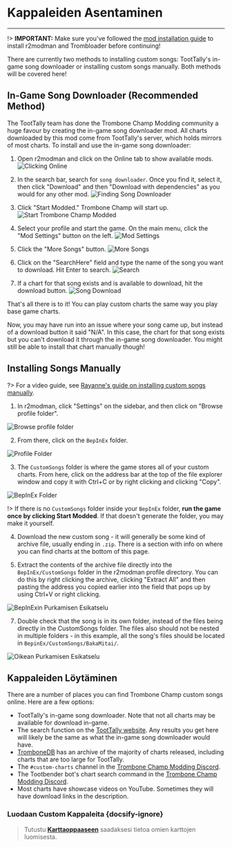 # Kappaleiden Asentaminen
---
!> **IMPORTANT:** Make sure you've followed the [mod installation guide](installing-r2modman) to install r2modman and Trombloader before continuing!

There are currently two methods to installing custom songs: TootTally's in-game song downloader or installing custom songs manually. Both methods will be covered here!

## In-Game Song Downloader (Recommended Method)

The TootTally team has done the Trombone Champ Modding community a huge favour by creating the in-game song downloader mod. All charts downloaded by this mod come from TootTally's server, which holds mirrors of most charts. To install and use the in-game song downloader:

1. Open r2modman and click on the Online tab to show available mods. ![Clicking Online](../docs/files/r2modman-install/selectonline.png)

2. In the search bar, search for `song downloader`. Once you find it, select it, then click "Download" and then "Download with dependencies" as you would for any other mod. ![Finding Song Downloader](../docs/files/songdownloader/findingsongdownloader.jpg)

3. Click "Start Modded." Trombone Champ will start up. ![Start Trombone Champ Modded](../docs/files/r2modman-install/startmodded.png)

4. Select your profile and start the game. On the main menu, click the "Mod Settings" button on the left. ![Mod Settings](../docs/files/songdownloader/modsettings.jpg)

5. Click the "More Songs" button. ![More Songs](../docs/files/songdownloader/moresongs.jpg)

6. Click on the "SearchHere" field and type the name of the song you want to download. Hit Enter to search. ![Search](../docs/files/songdownloader/search.jpg)

7. If a chart for that song exists and is available to download, hit the download button. ![Song Download](../docs/files/songdownloader/songdownload.jpg)

That's all there is to it! You can play custom charts the same way you play base game charts.

Now, you may have run into an issue where your song came up, but instead of a download button it said "N/A". In this case, the chart for that song exists but you can't download it through the in-game song downloader. You might still be able to install that chart manually though!

## Installing Songs Manually

?> For a video guide, see [Rayanne's guide on installing custom songs manually](https://www.youtube.com/watch?v=p0rud1uJ0o0).

1. In r2modman, click "Settings" on the sidebar, and then click on "Browse profile folder".

![Browse profile folder](../docs/files/r2modman-install/browseprofile.png)

2. From there, click on the `BepInEx` folder.

![Profile Folder](../docs/files/r2modman-install/profilefolder.png)

3. The `CustomSongs` folder is where the game stores all of your custom charts. From here, click on the address bar at the top of the file explorer window and copy it with Ctrl+C or by right clicking and clicking "Copy".

![BepInEx Folder](../docs/files/r2modman-install/bepinexfolder.png)

!> If there is no `CustomSongs` folder inside your `BepInEx` folder, **run the game once by clicking Start Modded**. If that doesn't generate the folder, you may make it yourself.

4. Download the new custom song - it will generally be some kind of archive file, usually ending in `.zip`. There is a section with info on where you can find charts at the bottom of this page.

6. Extract the contents of the archive file directly into the `BepInEx/CustomSongs` folder in the r2modman profile directory. You can do this by right clicking the archive, clicking "Extract All" and then pasting the address you copied earlier into the field that pops up by using Ctrl+V or right clicking.

![BepInExin Purkamisen Esikatselu](../docs/files/customsongextract.png)

7. Double check that the song is in its own folder, instead of the files being directly in the CustomSongs folder. The files also should not be nested in multiple folders - in this example, all the song's files should be located in `BepinEx/CustomSongs/BakaMitai/`.

![Oikean Purkamisen Esikatselu](../docs/files/customsongcorrect.png)

## Kappaleiden Löytäminen

There are a number of places you can find Trombone Champ custom songs online. Here are a few options:
- TootTally's in-game song downloader. Note that not all charts may be available for download in-game.
- The search function on the [TootTally website](https://toottally.com/search/). Any results you get here will likely be the same as what the in-game song downloader would have.
- [TromboneDB](https://tc-mods.github.io/TromboneDB/) has an archive of the majority of charts released, including charts that are too large for TootTally.
- The `#custom-charts` channel in the [Trombone Champ Modding Discord](https://discord.gg/KVzKRsbetJ).
- The Tootbender bot's chart search command in the [Trombone Champ Modding Discord](https://discord.gg/KVzKRsbetJ).
- Most charts have showcase videos on YouTube. Sometimes they will have download links in the description.

### Luodaan Custom Kappaleita {docsify-ignore}

> Tutustu [**Karttaoppaaseen**](creating-charts) saadaksesi tietoa omien karttojen luomisesta.
